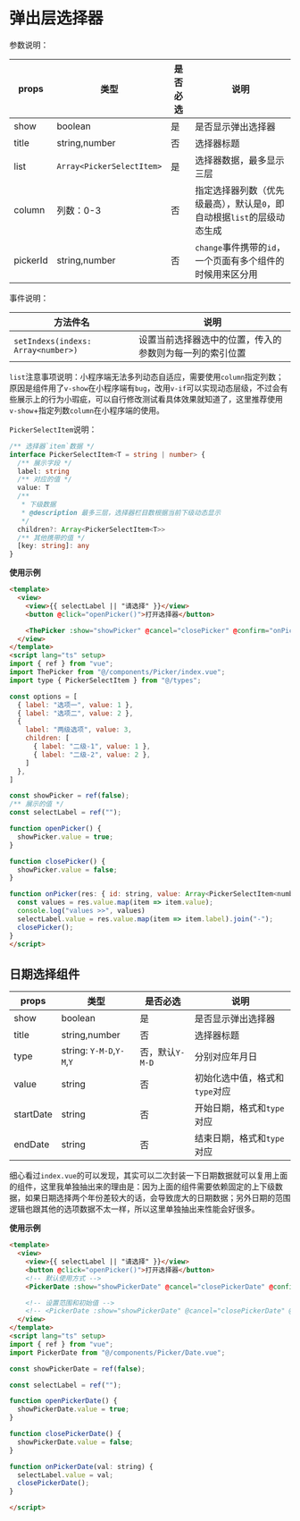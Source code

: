 # 弹出层选择器

参数说明：

| props |  类型 | 是否必选 | 说明 |
| --- | --- | --- | --- | 
| show | boolean | 是 | 是否显示弹出选择器 |
| title | string,number | 否 | 选择器标题 |
| list | `Array<PickerSelectItem>` | 是 | 选择器数据，最多显示三层 |
| column | 列数：0-3 | 否 | 指定选择器列数（优先级最高），默认是`0`，即自动根据`list`的层级动态生成 |
| pickerId | string,number | 否 | `change`事件携带的`id`，一个页面有多个组件的时候用来区分用 |

事件说明：

| 方法件名 | 说明 |
| --- | --- | 
| `setIndexs(indexs: Array<number>)` | 设置当前选择器选中的位置，传入的参数则为每一列的索引位置 |

`list`注意事项说明：小程序端无法多列动态自适应，需要使用`column`指定列数；原因是组件用了`v-show`在小程序端有`bug`，改用`v-if`可以实现动态层级，不过会有些展示上的行为小瑕疵，可以自行修改测试看具体效果就知道了，这里推荐使用`v-show`+指定列数`column`在小程序端的使用。

`PickerSelectItem`说明：

```ts
/** 选择器`item`数据 */
interface PickerSelectItem<T = string | number> {
  /** 展示字段 */
  label: string
  /** 对应的值 */
  value: T
  /**
   * 下级数据
   * @description 最多三层，选择器栏目数根据当前下级动态显示
   */
  children?: Array<PickerSelectItem<T>>
  /** 其他携带的值 */
  [key: string]: any
}
```

**使用示例**

```html
<template>
  <view>
    <view>{{ selectLabel || "请选择" }}</view>
    <button @click="openPicker()">打开选择器</button>

    <ThePicker :show="showPicker" @cancel="closePicker" @confirm="onPicker" :list="options" />
  </view>
</template>
<script lang="ts" setup>
import { ref } from "vue";
import ThePicker from "@/components/Picker/index.vue";
import type { PickerSelectItem } from "@/types";

const options = [
  { label: "选项一", value: 1 },
  { label: "选项二", value: 2 },
  {
    label: "两级选项", value: 3,
    children: [
      { label: "二级-1", value: 1 },
      { label: "二级-2", value: 2 },
    ]
  },
]

const showPicker = ref(false);
/** 展示的值 */
const selectLabel = ref("");

function openPicker() {
  showPicker.value = true;
}

function closePicker() {
  showPicker.value = false;
}

function onPicker(res: { id: string, value: Array<PickerSelectItem<number>> }) {
  const values = res.value.map(item => item.value);
  console.log("values >>", values)
  selectLabel.value = res.value.map(item => item.label).join("-");
  closePicker();
}
</script>
```

## 日期选择组件

| props |  类型 | 是否必选 | 说明 |
| --- | --- | --- | --- | 
| show | boolean | 是 | 是否显示弹出选择器 |
| title | string,number | 否 | 选择器标题 |
| type | string: `Y-M-D`,`Y-M`,`Y` | 否，默认`Y-M-D` | 分别对应年月日 |
| value | string | 否 | 初始化选中值，格式和`type`对应 |
| startDate | string | 否 | 开始日期，格式和`type`对应 |
| endDate | string | 否 | 结束日期，格式和`type`对应 |

细心看过`index.vue`的可以发现，其实可以二次封装一下日期数据就可以复用上面的组件，这里我单独抽出来的理由是：因为上面的组件需要依赖固定的上下级数据，如果日期选择两个年份差较大的话，会导致庞大的日期数据；另外日期的范围逻辑也跟其他的选项数据不太一样，所以这里单独抽出来性能会好很多。

**使用示例**

```html
<template>
  <view>
    <view>{{ selectLabel || "请选择" }}</view>
    <button @click="openPicker()">打开选择器</button>
    <!-- 默认使用方式 -->
    <PickerDate :show="showPickerDate" @cancel="closePickerDate" @confirm="onPickerDate" />

    <!-- 设置范围和初始值 -->
    <!-- <PickerDate :show="showPickerDate" @cancel="closePickerDate" @confirm="onPickerDate" value="2020-06-08" startDate="2019-03-12" endDate="2021-02-04" /> -->
  </view>
</template>
<script lang="ts" setup>
import { ref } from "vue";
import PickerDate from "@/components/Picker/Date.vue";

const showPickerDate = ref(false);

const selectLabel = ref("");

function openPickerDate() {
  showPickerDate.value = true;
}

function closePickerDate() {
  showPickerDate.value = false;
}

function onPickerDate(val: string) {
  selectLabel.value = val;
  closePickerDate();
}

</script>
```
